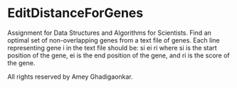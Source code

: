 EditDistanceForGenes
====================

Assignment for Data Structures and Algorithms for Scientists. Find an optimal set of non-overlapping genes from a text file of genes.   Each line representing gene i in the text file should be: si ei ri   where si is the start position of the gene, ei is the end position of   the gene, and ri is the score of the gene.

All rights reserved by Amey Ghadigaonkar.
